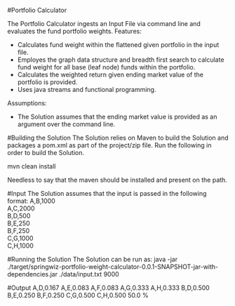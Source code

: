 #Portfolio Calculator

The Portfolio Calculator ingests an Input File via command line and evaluates the fund portfolio weights.
Features:
* Calculates fund weight within the flattened given portfolio in the input file.
* Employes the graph data structure and breadth first search to calculate fund weight for all base 
(leaf node) funds within the portfolio.
* Calculates the weighted return given ending market value of the portfolio is provided.
* Uses java streams and functional programming.

Assumptions:
* The Solution assumes that the ending market value is provided as an argument over the command line.

#Building the Solution
The Solution relies on Maven to build the Solution and packages a pom.xml as part of the project/zip file.
Run the following in order to build the Solution.

mvn clean install

Needless to say that the maven should be installed and present on the path.

#Input
The Solution assumes that the input is passed in the following format:
A,B,1000  
A,C,2000  
B,D,500   
B,E,250    
B,F,250  
C,G,1000  
C,H,1000 

#Running the Solution
The Solution can be run as:
java -jar ./target/springwiz-portfolio-weight-calculator-0.0.1-SNAPSHOT-jar-with-dependencies.jar ./data/input.txt 9000

#Output
A,D,0.167
A,E,0.083
A,F,0.083
A,G,0.333
A,H,0.333
B,D,0.500
B,E,0.250
B,F,0.250
C,G,0.500
C,H,0.500
50.0 %
